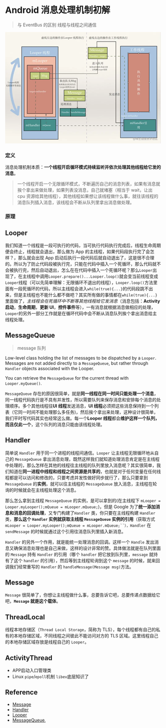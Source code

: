 # Android 消息处理机制初解

> 与 EventBus 的区别
> 线程与线程之间通信

![](../../assets/image/d3c9b02498ef95ce93c9a032660413d1_tplv-t2oaga2asx-watermark.awebp)

### 定义

消息处理机制本质：**一个线程开启循环模式持续监听并依次处理其他线程给它发的消息**。

> 一个线程开启一个无限循环模式，不断遍历自己的消息列表，如果有消息就挨个拿出来做处理，如果列表没消息，自己就堵塞（相当于 wait，让出 cpu 资源给其他线程），其他线程如果想让该线程做什么事，就往该线程的消息队列插入消息，该线程会不断从队列里拿出消息做处理。

### 原理

## Looper

我们知道一个线程是一段可执行的代码，当可执行代码执行完成后，线程生命周期便会终止，线程就会退出，那么做为 App 的主线程，如果代码段执行完了会怎样？，那么就会出现 App 启动后执行一段代码后就自动退出了，这是很不合理的。所以为了防止代码段被执行完，只能在代码中插入一个死循环，那么代码就不会被执行完，然后自动退出，怎么在在代码中插入一个死循环呢？那么`Looper`出现了，在主线程中调用`Looper.prepare()...Looper.loop()`就会变当前线程变成`Looper`线程（可以先简单理解：无限循环不退出的线程），`Looper.loop()`方法里面有一段死循环的代码，所以主线程会进入`while(true){...}`的代码段跳不出来，但是主线程也不能什么都不做吧？其实所有做的事情都在`while(true){...}`里面做了，_主线程会在死循环中不断等其他线程给它发消息_（消息包括：**Activity 启动**，**生命周期**，**更新 UI**，**控件事件**等），一有消息就根据消息做相应的处理，`Looper`的另外一部分工作就是在循环代码中会不断从消息队列挨个拿出消息给主线程处理。

## MessageQueue

> message 队列

Low-level class holding the list of messages to be dispatched by a `Looper`. Messages are not added directly to a `MessageQueue`, but rather through `Handler` objects associated with the Looper.

You can retrieve the `MessageQueue` for the current thread with `Looper.myQueue()`.

`MessageQueue` 存在的原因很简单，就是**同一线程在同一时间只能处理一个消息**，同一线程代码执行是不具有并发性，所以需要队列来保存消息和安排每个消息的处理顺序。多个其他线程往**UI 线程**发送消息，**UI 线程**必须把这些消息保持到一个列表（它同一时间不能处理那么多任务)，然后挨个拿出来处理，这种设计很简单，我们平时写代码其实也经常这么做。每一个**Looper 线程**都会**维护这样一个队列，而且仅此一个**，这个队列的消息只能由该线程处理。

## Handler

简单说 `Handler` 用于同一个进程的线程间通信。`Looper` 让主线程无限循环地从自己的 `MessageQueue` 拿出消息处理，既然这样我们就知道处理消息肯定是在主线程中处理的，那么怎样在其他的线程往主线程的队列里放入消息呢？其实很简单，我们知道在**同一进程中线程和线程之间资源是共享的**，也就是对于任何变量在任何线程都是可以访问和修改的，只要考虑并发性做好同步就行了，那么只要拿到 `MessageQueue` 的**实例**，就可以往主线程的 `MessageQueue` 放入消息，主线程在轮询的时候就会在主线程处理这个消息。

那么怎么拿到主线程 `MessageQueue` 的实例，是可以拿到的(在主线程下 `mLooper = Looper.myLooper();mQueue = mLooper.mQueue;`)，但是 Google 为了**统一添加消息和消息的回调处理**，又专门构建了`Handler` 类，你只要在主线程构建 `Handler` 类，**那么这个 `Handler` 实例就获取主线程 `MessageQueue` 实例的引用**（获取方式 ` mLooper = Looper.myLooper();mQueue = mLooper.mQueue;``），Handler ` 在 `sendMessage` 的时候就通过这个引用往消息队列里插入新消息。

`Handler` 的另外一个作用，就是能统一处理消息的回调。这样一个 `Handle` 发出消息又确保消息处理也是自己来做，这样的设计非常的赞。具体做法就是在队列里面的 `Message` 持有 `Handler` 的引用（哪个 `handler` 把它放到队列里，`message` 就持有了这个 `handler` 的引用），然后等到主线程轮询到这个 `message` 的时候，就来回调我们经常重写的 `Handler` 的 `handleMessage(Message msg)`方法。

## Message

`Message` 很简单了，你想让主线程做什么事，总要告诉它吧，总要传递点数据给它吧，**`Message` 就是这个载体**。

## ThreadLocal

线程本地存储区（`Thread Local Storage`，简称为 TLS），每个线程都有自己的私有的本地存储区域，不同线程之间彼此不能访问对方的 TLS 区域。这里线程自己的本地存储区域存放是线程自己的 `Looper`。

## ActivityThread
- APP启动入口管理类
- Linux `pipe`/`epoll`机制 `libev`底层知识了

## Reference

- [Message](https://developer.android.com/reference/android/os/Message)
- [Handler](https://developer.android.com/reference/android/os/Handler)
- [Looper](https://developer.android.com/reference/android/os/Looper)
- [MessageQueue](https://developer.android.com/reference/android/os/MessageQueue),
